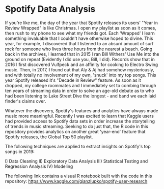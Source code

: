 # Spotify Data Analysis

If you're like me, the day of the year that Spotify releases its users' "Year in Review Wrapped" is like Christmas. I open my playlist as soon as it comes, then rush to my phone to see what my friends got. Each 'Wrapped' I learn something invaluable that I couldn't have otherwise hoped to divine. This year, for example, I discovered that I listened to an absurd amount of surf rock for someone who lives three hours from the nearest a beach. Going back in the archives, I learned that in 2015 I ran Bill Withers' Use Me into the ground on repeat (Evidently I did use you, Bill, I did). Records show that in 2016 I first discovered Vulfpeck and an affinity for cooking to Electro Swing music. Then, in 2017, I found out that Aly & Aj had somehow mysteriously, and with totally no involvement of my own, 'snuck' into my top songs. This year Spotify released it's "Decade in Review" feature. As soon as it dropped, my college roommates and I immediately set to combing through ten years of streaming data in order to solve an age-old debate as to who had been listening to Lake Street Dive the longest - and band we each laid finder's claims over.

Whatever the discovery, Spotify's features and analytics have always made music more meaningful. Recently I was excited to learn that Kaggle users had provided access to Spotify data sets in order increase the storytelling of trends in music streaming. Seeking to do just that, the R code in this repository provides analytics on another great 'year-end' feature that Spotify releases, the Global Top 50 playlist.

The following techniques are applied to extract insights on Spotify's top songs in 2019:

I) Data Cleaning
II) Exploratory Data Analysis
III) Statistical Testing and Regression Analysis
IV) Modeling


The following link contains a visual R notebook built with the code in this repository: https://www.kaggle.com/gianzlupko/spotify-user-research
